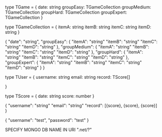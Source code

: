 type TGame = {
date: string
groupEasy: TGameCollection
groupMedium: TGameCollection
groupHard: TGameCollection
groupExpert: TGameCollection
}

type TGameCollection = {
itemA: string
itemB: string
itemC: string
itemD: string
}

{
"date": "string",
"groupEasy": {
"itemA": "string"
"itemB": "string"
"itemC": "string"
"itemD": "string"
},
"groupMedium": {
"itemA": "string"
"itemB": "string"
"itemC": "string"
"itemD": "string"
},
"groupHard": {
"itemA": "string"
"itemB": "string"
"itemC": "string"
"itemD": "string"
},
"groupExpert": {
"itemA": "string"
"itemB": "string"
"itemC": "string"
"itemD": "string"
}
}

type TUser = {
username: string
email: string
record: TScore[]

}

type TScore = {
date: string
score: number
}

{
"username": "string"
"email": "string"
"record": [{score}, {score}, {score}]
}

{
"username": "test",
"password": "test"
}

SPECIFY MONGO DB NAME IN URI ".net/<DATABASE NAME>?"
